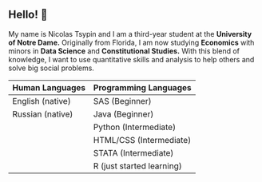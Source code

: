 ## Hello! 👋

My name is Nicolas Tsypin and I am a third-year student at the **University of Notre Dame.** Originally from Florida, I am now studying **Economics** with minors in **Data Science** and **Constitutional Studies.** With this blend of knowledge, I want to use quantitative skills and analysis to help others and solve big social problems.  

| Human Languages | Programming Languages |
-------------------|-------------------------
| English (native)  | SAS (Beginner) |
| Russian (native) | Java (Beginner) |
| | Python (Intermediate)|
| | HTML/CSS (Intermediate) |
| | STATA (Intermediate) |
| | R (just started learning) |
 
<!--
**nicolastsypin/nicolastsypin** is a ✨ _special_ ✨ repository because its `README.md` (this file) appears on your GitHub profile.

Here are some ideas to get you started:

- 🔭 I’m currently working on my junior year at Notre Dame. 
- 🌱 I’m currently learning R and constitutional law. 
- 👯 I’m looking to collaborate on ...
- 🤔 I’m looking for help with ...
- 💬 Ask me about Pokemon
- 📫 How to reach me: ...
- 😄 Pronouns: ...
- ⚡ Fun fact: ...
-->
